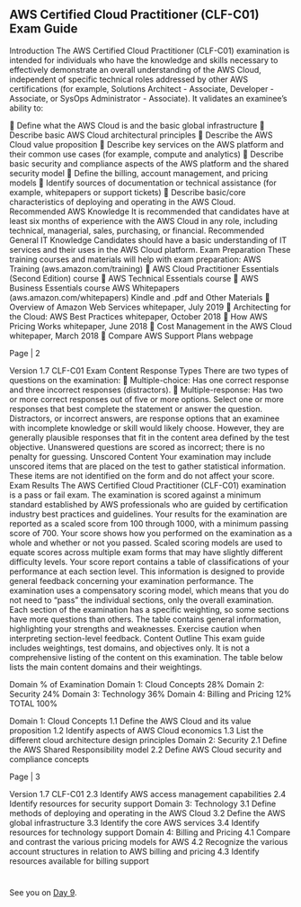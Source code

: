 

## AWS Certified Cloud Practitioner (CLF-C01) Exam Guide

Introduction
The AWS Certified Cloud Practitioner (CLF-C01) examination is intended for individuals who have the knowledge
and skills necessary to effectively demonstrate an overall understanding of the AWS Cloud, independent of specific
technical roles addressed by other AWS certifications (for example, Solutions Architect - Associate, Developer -
Associate, or SysOps Administrator - Associate).
It validates an examinee’s ability to:

 Define what the AWS Cloud is and the basic global infrastructure
 Describe basic AWS Cloud architectural principles
 Describe the AWS Cloud value proposition
 Describe key services on the AWS platform and their common use cases (for example, compute and
analytics)
 Describe basic security and compliance aspects of the AWS platform and the shared security model
 Define the billing, account management, and pricing models
 Identify sources of documentation or technical assistance (for example, whitepapers or support tickets)
 Describe basic/core characteristics of deploying and operating in the AWS Cloud.
Recommended AWS Knowledge
It is recommended that candidates have at least six months of experience with the AWS Cloud in any role,
including technical, managerial, sales, purchasing, or financial.
Recommended General IT Knowledge
Candidates should have a basic understanding of IT services and their uses in the AWS Cloud platform.
Exam Preparation
These training courses and materials will help with exam preparation:
AWS Training (aws.amazon.com/training)
 AWS Cloud Practitioner Essentials (Second Edition) course
 AWS Technical Essentials course
 AWS Business Essentials course
AWS Whitepapers (aws.amazon.com/whitepapers) Kindle and .pdf and Other Materials
 Overview of Amazon Web Services whitepaper, July 2019
 Architecting for the Cloud: AWS Best Practices whitepaper, October 2018
 How AWS Pricing Works whitepaper, June 2018
 Cost Management in the AWS Cloud whitepaper, March 2018
 Compare AWS Support Plans webpage

Page | 2

Version 1.7 CLF-C01
Exam Content
Response Types
There are two types of questions on the examination:
 Multiple-choice: Has one correct response and three incorrect responses (distractors).
 Multiple-response: Has two or more correct responses out of five or more options.
Select one or more responses that best complete the statement or answer the question. Distractors, or incorrect
answers, are response options that an examinee with incomplete knowledge or skill would likely choose. However,
they are generally plausible responses that fit in the content area defined by the test objective.
Unanswered questions are scored as incorrect; there is no penalty for guessing.
Unscored Content
Your examination may include unscored items that are placed on the test to gather statistical information. These
items are not identified on the form and do not affect your score.
Exam Results
The AWS Certified Cloud Practitioner (CLF-C01) examination is a pass or fail exam. The examination is scored
against a minimum standard established by AWS professionals who are guided by certification industry best
practices and guidelines.
Your results for the examination are reported as a scaled score from 100 through 1000, with a minimum passing
score of 700. Your score shows how you performed on the examination as a whole and whether or not you passed.
Scaled scoring models are used to equate scores across multiple exam forms that may have slightly different
difficulty levels.
Your score report contains a table of classifications of your performance at each section level. This information is
designed to provide general feedback concerning your examination performance. The examination uses a
compensatory scoring model, which means that you do not need to “pass” the individual sections, only the overall
examination. Each section of the examination has a specific weighting, so some sections have more questions than
others. The table contains general information, highlighting your strengths and weaknesses. Exercise caution when
interpreting section-level feedback.
Content Outline
This exam guide includes weightings, test domains, and objectives only. It is not a comprehensive listing of the
content on this examination. The table below lists the main content domains and their weightings.

Domain % of Examination
Domain 1: Cloud Concepts 28%
Domain 2: Security 24%
Domain 3: Technology 36%
Domain 4: Billing and Pricing 12%
TOTAL 100%

Domain 1: Cloud Concepts
1.1 Define the AWS Cloud and its value proposition
1.2 Identify aspects of AWS Cloud economics
1.3 List the different cloud architecture design principles
Domain 2: Security
2.1 Define the AWS Shared Responsibility model
2.2 Define AWS Cloud security and compliance concepts

Page | 3

Version 1.7 CLF-C01
2.3 Identify AWS access management capabilities
2.4 Identify resources for security support
Domain 3: Technology
3.1 Define methods of deploying and operating in the AWS Cloud
3.2 Define the AWS global infrastructure
3.3 Identify the core AWS services
3.4 Identify resources for technology support
Domain 4: Billing and Pricing
4.1 Compare and contrast the various pricing models for AWS
4.2 Recognize the various account structures in relation to AWS billing and pricing
4.3 Identify resources available for billing support

#
#
#
#
#



See you on [Day 9](day09.md).
